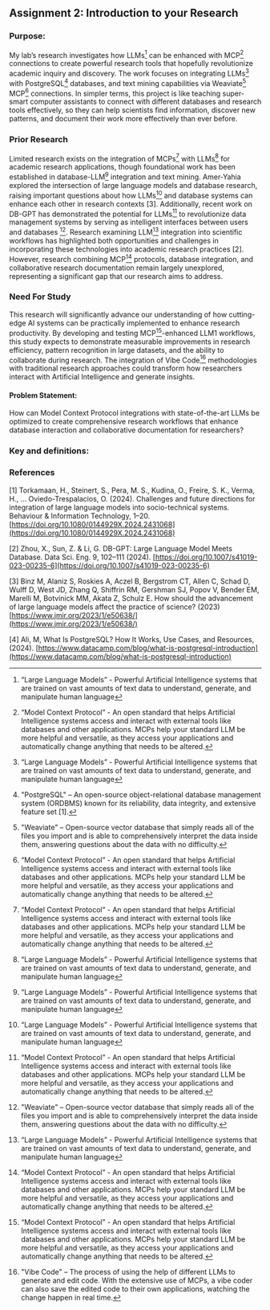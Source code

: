 ## Assignment 2: Introduction to your Research

### Purpose: 

My lab’s research investigates how LLMs[^1] can be enhanced with MCP[^2] connections to create powerful research tools that hopefully revolutionize academic inquiry and discovery. The work focuses on integrating LLMs[^1] with PostgreSQL[^3] databases, and text mining capabilities via Weaviate[^4] MCP[^2] connections. In simpler terms, this project is like teaching super-smart computer assistants to connect with different databases and research tools effectively, so they can help scientists find information, discover new patterns, and document their work more effectively than ever before.


### Prior Research

Limited research exists on the integration of MCPs[^2] with LLMs[^1] for academic research applications, though foundational work has been established in database-LLM[^1] integration and text mining. Amer-Yahia explored the intersection of large language models and database research, raising important questions about how LLMs[^1] and database systems can enhance each other in research contexts [3]. Additionally, recent work on DB-GPT has demonstrated the potential for LLMs[^2] to revolutionize data management systems by serving as intelligent interfaces between users and databases [^4]. Research examining LLM[^1] integration into scientific workflows has highlighted both opportunities and challenges in incorporating these technologies into academic research practices [2]. However, research combining MCP[^2] protocols, database integration, and collaborative research documentation remain largely unexplored, representing a significant gap that our research aims to address.

### Need For Study 

This research will significantly advance our understanding of how cutting-edge AI systems can be practically implemented to enhance research productivity. By developing and testing MCP[^2]-enhanced LLM1 workflows, this study expects to demonstrate measurable improvements in research efficiency, pattern recognition in large datasets, and the ability to collaborate during research. The integration of Vibe Code[^5] methodologies with traditional research approaches could transform how researchers interact with Artificial Intelligence and generate insights.

#### Problem Statement: 

How can Model Context Protocol integrations with state-of-the-art LLMs be optimized to create comprehensive research workflows that enhance database interaction  and collaborative documentation for researchers?



### Key and definitions:
[^1]: “Large Language Models” - Powerful Artificial Intelligence systems that are trained on vast amounts of text data to understand, generate, and manipulate human language

[^2]:“Model Context Protocol” - An open standard that helps Artificial Intelligence systems access and interact with external tools like databases and other applications. MCPs help your standard LLM be more helpful and versatile, as they access your applications and automatically change anything that needs to be altered.

[^3]:"PostgreSQL" – An open-source object-relational database management system (ORDBMS) known for its reliability, data integrity, and extensive feature set [1].

[^4]:"Weaviate" – Open-source vector database that simply reads all of the files you import and is able to comprehensively interpret the data inside them, answering questions about the data with no difficulty.

[^5]:"Vibe Code" – The process of using the help of different LLMs to generate and edit code. With the extensive use of MCPs, a vibe coder can also save the edited code to their own applications, watching the change happen in real time.



### References

[1] Torkamaan, H., Steinert, S., Pera, M. S., Kudina, O., Freire, S. K., Verma, H., … Oviedo-Trespalacios, O. (2024). Challenges and future directions for integration of large language models into socio-technical systems. Behaviour & Information Technology, 1–20. [https://doi.org/10.1080/0144929X.2024.2431068](https://doi.org/10.1080/0144929X.2024.2431068)

[2] Zhou, X., Sun, Z. & Li, G. DB-GPT: Large Language Model Meets Database. Data Sci. Eng. 9, 102–111 (2024). [https://doi.org/10.1007/s41019-023-00235-6](https://doi.org/10.1007/s41019-023-00235-6)

[3] Binz M, Alaniz S, Roskies A, Aczel B, Bergstrom CT, Allen C, Schad D, Wulff D, West JD, Zhang Q, Shiffrin RM, Gershman SJ, Popov V, Bender EM, Marelli M, Botvinick MM, Akata Z, Schulz E. How should the advancement of large language models affect the practice of science? (2023) [https://www.jmir.org/2023/1/e50638/](https://www.jmir.org/2023/1/e50638/)

[4] Ali, M, What Is PostgreSQL? How It Works, Use Cases, and Resources, (2024). [https://www.datacamp.com/blog/what-is-postgresql-introduction](https://www.datacamp.com/blog/what-is-postgresql-introduction)
